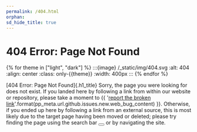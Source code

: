 ```yaml
---
permalink: /404.html
orphan:
sd_hide_title: true
---
```


# 404 Error: Page Not Found


{% for theme in ["light", "dark"] %}
:::{image} /_static/img/404.svg
:alt: 404
:align: center
:class: only-{{theme}}
:width: 400px
:::
{% endfor %}


<!--
Reference:
    https://docs.github.com/en/pages/getting-started-with-github-pages/creating-a-custom-404-page-for-your-github-pages-site
-->


[404 Error: Page Not Found]{.h1_title}
Sorry, the page you were looking for does not exist.
If you landed here by following a link from within our website or repository,
please take a moment to
{{ '[report the broken link]()'.format(pp_meta.url.github.issues.new.web_bug_content) }}.
Otherwise, if you ended up here by following a link from an external source,
this is most likely due to the target page having been moved or deleted;
please try finding the page using the search bar
<button class="btn btn-sm navbar-btn search-button__button inline_icon" title="Search" aria-label="Search" data-bs-placement="bottom" data-bs-toggle="tooltip">
<i class="fa-solid fa-magnifying-glass fa-lg"></i>
</button> or by navigating the site.
